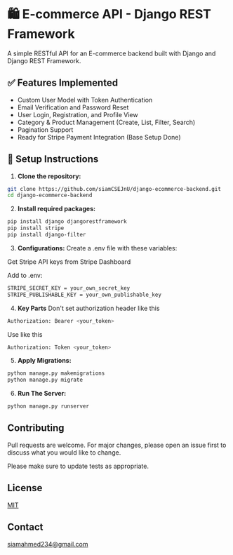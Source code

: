 # 🛍️ E-commerce API - Django REST Framework

A simple RESTful API for an E-commerce backend built with Django and Django REST Framework.

## ✅ Features Implemented

- Custom User Model with Token Authentication
- Email Verification and Password Reset
- User Login, Registration, and Profile View
- Category & Product Management (Create, List, Filter, Search)
- Pagination Support
- Ready for Stripe Payment Integration (Base Setup Done)



## 🚀 Setup Instructions


1. **Clone the repository:**

```bash
git clone https://github.com/siamCSEJnU/django-ecommerce-backend.git
cd django-ecommerce-backend
 ```

2. **Install required packages:**

```bash
pip install django djangorestframework
pip install stripe
pip install django-filter
 ```


3. **Configurations:** 
 Create a .env file with these variables:

Get Stripe API keys from Stripe Dashboard

Add to .env:
```bash
STRIPE_SECRET_KEY = your_own_secret_key
STRIPE_PUBLISHABLE_KEY = your_own_publishable_key
 ```
4. **Key Parts**
Don't set authorization header like this

```bash
Authorization: Bearer <your_token>

 ```
Use like this
```bash
Authorization: Token <your_token>

 ```

5. **Apply Migrations:**

```bash
python manage.py makemigrations
python manage.py migrate

 ```
6. **Run The Server:**

```bash
python manage.py runserver
 ```

## Contributing

Pull requests are welcome. For major changes, please open an issue first
to discuss what you would like to change.

Please make sure to update tests as appropriate.

## License

[MIT](https://choosealicense.com/licenses/mit/)

## Contact
siamahmed234@gmail.com


    
